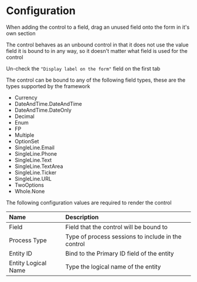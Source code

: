 # Configuration

When adding the control to a field, drag an unused field onto the form in it's own section

The control behaves as an unbound control in that it does not use the value field it is bound to in any way, so it doesn't matter what field is used for the control

Un-check the `"Display label on the form"` field on the first tab

The control can be bound to any of the following field types, these are the types supported by the framework
- Currency
- DateAndTime.DateAndTime
- DateAndTime.DateOnly
- Decimal
- Enum
- FP
- Multiple
- OptionSet
- SingleLine.Email
- SingleLine.Phone
- SingleLine.Text
- SingleLine.TextArea
- SingleLine.Ticker
- SingleLine.URL
- TwoOptions
- Whole.None

The following configuration values are required to render the control

| Name         | Description                                        |
|:---          |:---                                                |
| Field        | Field that the control will be bound to            |
| Process Type | Type of process sessions to include in the control |
| Entity ID    | Bind to the Primary ID field of the entity         |
| Entity Logical Name | Type the logical name of the entity         |
